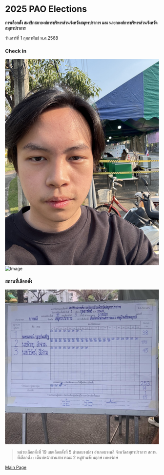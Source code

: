 # 2025 PAO Elections

**การเลือกตั้ง สมาชิกสภาองค์การบริหารส่วนจังหวัดสมุทรปราการ และ นายกองค์การบริหารส่วนจังหวัดสมุทรปราการ**

วันเสาร์ที่ 1 กุมภาพันธ์ พ.ศ.2568

### **Check in**
![Image](pic/IMG_4922.jpeg)
![Image](pic/IMG_4924.jpeg)


### **สถานที่เลือกตั้ง**
![Image](pic/IMG_4927.jpeg)
> หน่วยเลือกตั้งที่ 19 เขตเลือกตั้งที่ 5 ตำบลบางปลา อำเภอบางพลี จังหวัดสมุทรปราการ สถานที่เลือกตั้ง : เต็นท์หน้าสวนสาธารณะ 2 หมู่บ้านชัยพฤกษ์ เทพารักษ์

[Main Page](README.md)
